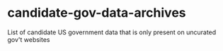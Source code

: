 # candidate-gov-data-archives
List of candidate US government data that is only present on uncurated gov't websites
